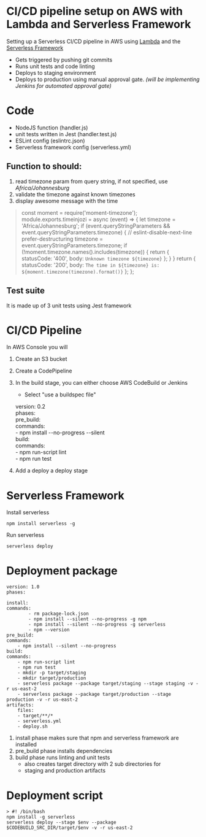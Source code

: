 # CI/CD pipeline setup on AWS with Lambda and Serverless Framework

Setting up a Serverless CI/CD pipeline in AWS using [Lambda](https://aws.amazon.com/lambda/) and the [Serverless Framework](https://serverless.com/) 

 - Gets triggered by pushing git commits
 - Runs unit tests and code linting
 - Deploys to staging environment
 - Deploys to production using manual approval gate.
    *(will be implementing Jenkins for automated approval gate)*


# Code

 - NodeJS function (handler.js)
 - unit tests written in Jest (handler.test.js)
 - ESLint config (eslintrc.json)
 - Serverless framework config (serverless.yml)

## Function to should:

 1. read timezone param from query string, if not specified, use *Africa/Johannesburg*
 2. validate the timezone against known timezones
 3. display awesome message with the time

> const  moment  =  require('moment-timezone');
module.exports.timeinjozi  =  async (event) => {
let  timezone  =  'Africa/Johannesburg';
if (event.queryStringParameters  &&  event.queryStringParameters.timezone) {
// eslint-disable-next-line prefer-destructuring
timezone  =  event.queryStringParameters.timezone;
if (!moment.timezone.names().includes(timezone)) {
return {
statusCode: '400',
body: `Unknown timezone ${timezone}`
};
}
}
return {
statusCode: '200',
body: `The time in ${timezone} is: ${moment.timezone(timezone).format()}`
};
};

## Test suite
It is made up of 3 unit tests using Jest framework

# CI/CD Pipeline
In AWS Console you will

 1. Create an S3 bucket
 2. Create a CodePipeline
 3. In the build stage, you can either choose AWS CodeBuild or Jenkins
	 - Select "use a buildspec file"


     version: 0.2  
     phases:  
    	 pre_build:  
    		 commands:  
    			 - npm install --no-progress --silent  
    	 build:  
    		 commands:  
    			 - npm run-script lint  
    			 - npm run test

4. Add a deploy a deploy stage

# Serverless Framework
Install serverless

    npm install serverless -g

Run serverless

    serverless deploy

# Deployment package

    version: 1.0
    phases:
    
    install:
    commands:
    		- rm package-lock.json
    		- npm install --silent --no-progress -g npm
    		- npm install --silent --no-progress -g serverless
    		- npm --version
    pre_build:
    commands:
    	- npm install --silent --no-progress
    build:
    commands:
    	- npm run-script lint
    	- npm run test
    	- mkdir -p target/staging
    	- mkdir target/production
    	- serverless package --package target/staging --stage staging -v -r us-east-2
    	- serverless package --package target/production --stage production -v -r us-east-2
    artifacts:
    	files:
    	- target/**/*
    	- serverless.yml
    	- deploy.sh

 1. install phase makes sure that npm and serverless framework are installed
 2. pre_build phase installs dependencies
 3. build phase runs linting and unit tests
	 - also creates target directory with 2 sub directories for 
	 - staging and production artifacts

# Deployment script

    > #! /bin/bash
    npm install -g serverless
    serverless deploy --stage $env --package $CODEBUILD_SRC_DIR/target/$env -v -r us-east-2